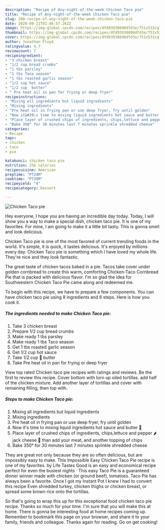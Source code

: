 ```yaml
---
description: "Recipe of Any-night-of-the-week Chicken Taco pie"
title: "Recipe of Any-night-of-the-week Chicken Taco pie"
slug: 268-recipe-of-any-night-of-the-week-chicken-taco-pie
date: 2020-09-21T01:46:57.262Z
image: https://img-global.cpcdn.com/recipes/dfd93938690dfd3e/751x532cq70/chicken-taco-pie-recipe-main-photo.jpg
thumbnail: https://img-global.cpcdn.com/recipes/dfd93938690dfd3e/751x532cq70/chicken-taco-pie-recipe-main-photo.jpg
cover: https://img-global.cpcdn.com/recipes/dfd93938690dfd3e/751x532cq70/chicken-taco-pie-recipe-main-photo.jpg
author: Jonathan Floyd
ratingvalue: 4.7
reviewcount: 7
recipeingredient:
- "3 chicken breast"
- "1/2 cup bread crumbs"
- "1 tbs parsley"
- "1 tbs Taco season"
- "1 tbs roasted garlic season"
- "1/2 cup hot sauce"
- "1/2 cup  butter"
- " Pre heat oil in pan for frying or deep fryer"
recipeinstructions:
- "Mixing all ingredients but liquid ingredients"
- "Mixing ingredients"
- "Pre heat oil in frying pan or use deep fryer, fry until golden"
- "Now it&#39;s time to mixing liquid ingredients hot sauce and butter 🧈"
- "Place layer of crushed chips of ingredients, chips,lettuce and pepper 🌶 jack cheese 🧀 than add your meat, and another topping of chips"
- "Bake 350° for 30 minutes last 7 minutes sprinkle shredded cheese"
categories:
- Recipe
tags:
- chicken
- taco
- pie

katakunci: chicken taco pie 
nutrition: 256 calories
recipecuisine: American
preptime: "PT24M"
cooktime: "PT39M"
recipeyield: "4"
recipecategory: Dessert

---
```



![Chicken Taco pie](https://img-global.cpcdn.com/recipes/dfd93938690dfd3e/751x532cq70/chicken-taco-pie-recipe-main-photo.jpg)

Hey everyone, I hope you are having an incredible day today. Today, I will show you a way to make a special dish, chicken taco pie. It is one of my favorites. For mine, I am going to make it a little bit tasty. This is gonna smell and look delicious.

Chicken Taco pie is one of the most favored of current trending foods in the world. It's simple, it is quick, it tastes delicious. It's enjoyed by millions every day. Chicken Taco pie is something which I have loved my whole life. They're nice and they look fantastic.

The great taste of chicken tacos baked in a pie. Tacos take cover under golden cornbread to create this warm, comforting Chicken-Taco Cornbread Pie that is packed with delicious flavor. I&#39;m so glad the idea for Southwestern Chicken Taco Pie came along and redeemed me.


To begin with this recipe, we have to prepare a few components. You can have chicken taco pie using 8 ingredients and 6 steps. Here is how you cook it.

##### The ingredients needed to make Chicken Taco pie:

1. Take 3 chicken breast
1. Prepare 1/2 cup bread crumbs
1. Make ready 1 tbs parsley
1. Make ready 1 tbs Taco season
1. Get 1 tbs roasted garlic season
1. Get 1/2 cup hot sauce
1. Take 1/2 cup 🧈 butter
1. Take  Pre heat oil in pan for frying or deep fryer


View top rated Chicken taco pie recipes with ratings and reviews. Be the first to review this recipe. Cover bottom with torn up oiled tortillas. add half of the chicken mixture. Add another layer of tortillas and cover with remaining filling, then top with. 

##### Steps to make Chicken Taco pie:

1. Mixing all ingredients but liquid ingredients
1. Mixing ingredients
1. Pre heat oil in frying pan or use deep fryer, fry until golden
1. Now it&#39;s time to mixing liquid ingredients hot sauce and butter 🧈
1. Place layer of crushed chips of ingredients, chips,lettuce and pepper 🌶 jack cheese 🧀 than add your meat, and another topping of chips
1. Bake 350° for 30 minutes last 7 minutes sprinkle shredded cheese


They are great not only because they are so often delicious, but are impossibly easy to make. This Impossible Easy Chicken Taco Pie recipe is one of my favorites. by Life Tastes Good is an easy and economical recipe perfect for even the busiest nights · This easy Taco Pie is a guaranteed dinner winner made with chicken (or ground beef), tomatoes. Taco Pie has always been a favorite. Once I got my Instant Pot I knew I had to convert this recipe Even shredded turkey, chicken thighs or chicken breast, or spread some brown rice onto the tortillas. 

So that's going to wrap this up for this exceptional food chicken taco pie recipe. Thanks so much for your time. I'm sure that you will make this at home. There is gonna be interesting food at home recipes coming up. Remember to bookmark this page on your browser, and share it to your family, friends and colleague. Thanks again for reading. Go on get cooking!
